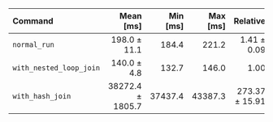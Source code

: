 | Command | Mean [ms] | Min [ms] | Max [ms] | Relative |
|:---|---:|---:|---:|---:|
| `normal_run` | 198.0 ± 11.1 | 184.4 | 221.2 | 1.41 ± 0.09 |
| `with_nested_loop_join` | 140.0 ± 4.8 | 132.7 | 146.0 | 1.00 |
| `with_hash_join` | 38272.4 ± 1805.7 | 37437.4 | 43387.3 | 273.37 ± 15.91 |

